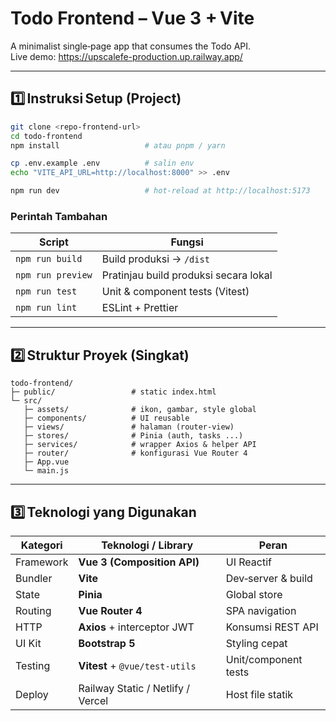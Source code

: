 # Todo Frontend – Vue 3 + Vite

A minimalist single‑page app that consumes the Todo API.  
Live demo: <https://upscalefe-production.up.railway.app/>

---

## 1️⃣ Instruksi Setup (Project)

```bash
git clone <repo-frontend-url>
cd todo-frontend
npm install                   # atau pnpm / yarn

cp .env.example .env          # salin env
echo "VITE_API_URL=http://localhost:8000" >> .env

npm run dev                   # hot‑reload at http://localhost:5173
```

### Perintah Tambahan

| Script            | Fungsi                                |
| ----------------- | ------------------------------------- |
| `npm run build`   | Build produksi → `/dist`              |
| `npm run preview` | Pratinjau build produksi secara lokal |
| `npm run test`    | Unit & component tests (Vitest)       |
| `npm run lint`    | ESLint + Prettier                     |

---

## 2️⃣ Struktur Proyek (Singkat)

```
todo-frontend/
├─ public/                 # static index.html
└─ src/
   ├─ assets/              # ikon, gambar, style global
   ├─ components/          # UI reusable
   ├─ views/               # halaman (router‑view)
   ├─ stores/              # Pinia (auth, tasks ...)
   ├─ services/            # wrapper Axios & helper API
   ├─ router/              # konfigurasi Vue Router 4
   ├─ App.vue
   └─ main.js
```

---

## 3️⃣ Teknologi yang Digunakan

| Kategori  | Teknologi / Library               | Peran                |
| --------- | --------------------------------- | -------------------- |
| Framework | **Vue 3 (Composition API)**       | UI Reactif           |
| Bundler   | **Vite**                          | Dev‑server & build   |
| State     | **Pinia**                         | Global store         |
| Routing   | **Vue Router 4**                  | SPA navigation       |
| HTTP      | **Axios** + interceptor JWT       | Konsumsi REST API    |
| UI Kit    | **Bootstrap 5**                   | Styling cepat        |
| Testing   | **Vitest** + `@vue/test-utils`    | Unit/component tests |
| Deploy    | Railway Static / Netlify / Vercel | Host file statik     |
